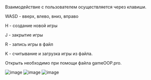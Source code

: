  Взаимодействие с пользователем осуществляется через клавиши. 
 
 WASD - вверх, влево, вниз, вправо  
 
 H - создание новой игры  
 
 J - закрытие игры   
 
 R - запись игры в файл  
 
 K - считывание и загрузка игры из файла.  

Открыть необходимо при помощи файла gameOOP.pro.

![image](https://user-images.githubusercontent.com/54900460/128573722-a4607e8d-01e0-4eec-b909-85f425bcc9c5.png)
![image](https://user-images.githubusercontent.com/54900460/128573746-1c6b6877-57fb-4a90-9be9-eaa655a1ae29.png)
![image](https://user-images.githubusercontent.com/54900460/128573780-144b1462-33dc-4813-9b79-dd72eb168cd7.png)
